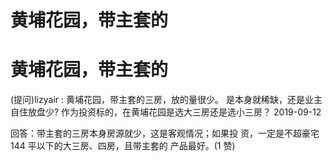 # 黄埔花园，带主套的

# 黄埔花园，带主套的

(提问)lizyair : 黄埔花园，带主套的三房，放的量很少。 是本身就稀缺，还是业主自住放盘少? 作为投资标的，在黄埔花园是选大三房还是选小三房？ 2019-09-12

回答：带主套的三房本身房源就少，这是客观情况；如果投 资，一定是不超豪宅 144 平以下的大三房、四房，且带主套的 产品最好。(1 赞)